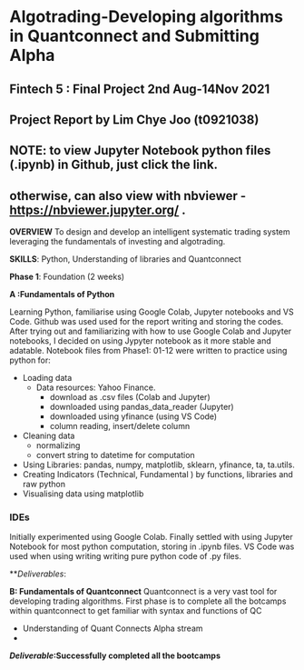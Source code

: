 # Algotrading-Developing algorithms in Quantconnect and Submitting Alpha
## Fintech 5 : Final Project 2nd Aug-14Nov 2021
## Project Report by Lim Chye Joo (t0921038)

## NOTE: to view Jupyter Notebook python files (.ipynb) in Github, just click the link.
## otherwise, can also view with nbviewer - https://nbviewer.jupyter.org/ .

**OVERVIEW**
To design and develop an intelligent systematic trading system leveraging the fundamentals of
investing and algotrading.

**SKILLS**: Python, Understanding of libraries and Quantconnect

**Phase 1**: Foundation (2 weeks)

**A :Fundamentals of Python**

Learning Python, familiarise using Google Colab, Jupyter notebooks and VS Code.
Github was used used for the report writing and storing the codes.
After trying out and familiarizing with how to use Google Colab and Jupyter notebooks, I decided on using Jypyter notebook as it more stable and adatable.
Notebook files from Phase1: 01-12 were written to practice using python for:

- Loading data
  - Data resources: Yahoo Finance. 
    - download as .csv files (Colab and Jupyter)
    - downloaded using pandas_data_reader (Jupyter)
    - downloaded using yfinance (using VS Code)
    - column reading, insert/delete column
- Cleaning data
  - normalizing
  - convert string to datetime for computation
- Using Libraries: pandas, numpy, matplotlib, sklearn, yfinance, ta, ta.utils.
- Creating Indicators (Technical, Fundamental ) by functions, libraries and raw python
- Visualising data using matplotlib
### IDEs
Initially experimented using Google Colab. Finally settled with using Jupyter Notebook for most python computation, storing in .ipynb files. 
VS Code was used when using writing writing pure python code of .py files.


***Deliverables*: 



**B: Fundamentals of Quantconnect**
Quantconnect is a very vast tool for developing trading algorithms. First phase is to complete all
the botcamps within quantconnect to get familiar with syntax and functions of QC
- Understanding of Quant Connects Alpha stream
- 
***Deliverable*:Successfully completed all the bootcamps**
